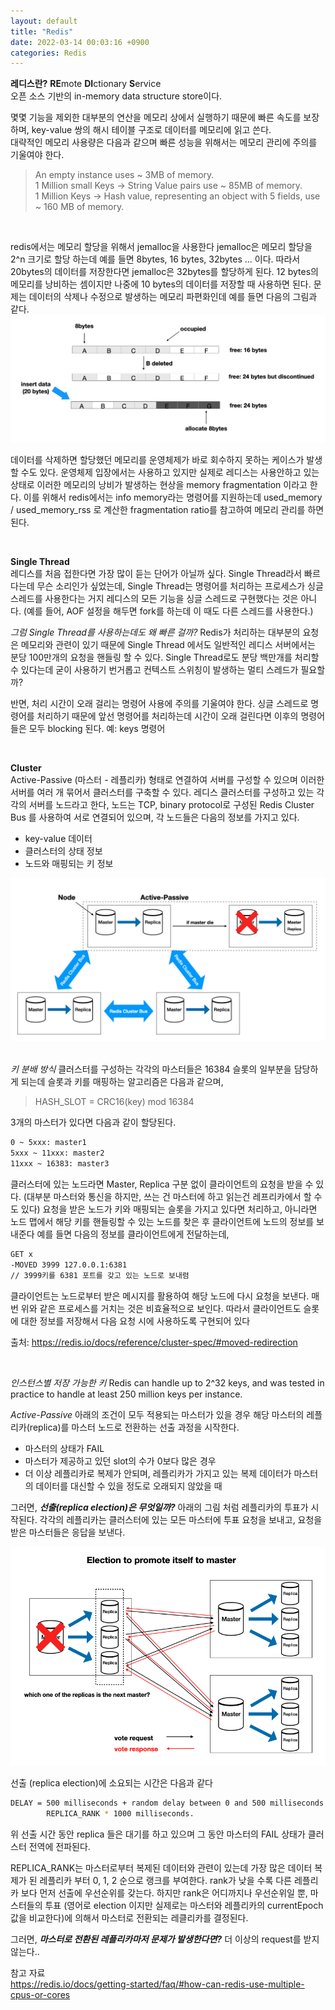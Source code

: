```yaml
---
layout: default
title: "Redis"
date: 2022-03-14 00:03:16 +0900
categories: Redis
---
```


**레디스란?** **RE**mote **DI**ctionary **S**ervice  
오픈 소스 기반의 in-memory data structure store이다.

몇몇 기능을 제외한 대부분의 연산을 메모리 상에서 실행하기 때문에 빠른 속도를 보장하며, key-value 쌍의 해시 테이블 구조로 데이터를 메모리에 읽고 쓴다.  
대략적인 메모리 사용량은 다음과 같으며 빠른 성능을 위해서는 메모리 관리에 주의를 기울여야 한다.

> An empty instance uses ~ 3MB of memory.  
> 1 Million small Keys -> String Value pairs use ~ 85MB of memory.  
> 1 Million Keys -> Hash value, representing an object with 5 fields, use ~ 160 MB of memory.

<br>

redis에서는 메모리 할당을 위해서 jemalloc을 사용한다
jemalloc은 메모리 할당을 2^n 크기로 할당 하는데 예를 들면 8bytes, 16 bytes, 32bytes ... 이다. 따라서 20bytes의 데이터를 저장한다면 jemalloc은 32bytes를 할당하게 된다. 12 bytes의 메모리를 낭비하는 셈이지만 나중에 10 bytes의 데이터를 저장할 때 사용하면 된다. 문제는 데이터의 삭제나 수정으로 발생하는 메모리 파편화인데 예를 들면 다음의 그림과 같다.
<img src="/_img/redis/redis-memory-allocation.png">

데이터를 삭제하면 할당했던 메모리를 운영체제가 바로 회수하지 못하는 케이스가 발생할 수도 있다. 운영체제 입장에서는 사용하고 있지만 실제로 레디스는 사용안하고 있는 상태로 이러한 메모리의 낭비가 발생하는 현상을 memory fragmentation 이라고 한다. 이를 위해서 redis에서는 info memory라는 명령어를 지원하는데 used_memory / used_memory_rss 로 계산한 fragmentation ratio를 참고하여 메모리 관리를 하면 된다.

<br>

**Single Thread**  
레디스를 처음 접한다면 가장 많이 듣는 단어가 아닐까 싶다. Single Thread라서 빠르다는데 무슨 소리인가 싶었는데, Single Thread는 명령어를 처리하는 프로세스가 싱글 스레드를 사용한다는 거지 레디스의 모든 기능을 싱글 스레드로 구현했다는 것은 아니다. (예를 들어, AOF 설정을 해두면 fork를 하는데 이 때도 다른 스레드를 사용한다.)

_그럼 Single Thread를 사용하는데도 왜 빠른 걸까?_
Redis가 처리하는 대부분의 요청은 메모리와 관련이 있기 때문에 Single Thread 에서도 일반적인 레디스 서버에서는 분당 100만개의 요청을 핸들링 할 수 있다. Single Thread로도 분당 백만개를 처리할 수 있다는데 굳이 사용하기 번거롭고 컨텍스트 스위칭이 발생하는 멀티 스레드가 필요할까?

반면, 처리 시간이 오래 걸리는 명령어 사용에 주의를 기울여야 한다. 싱글 스레드로 명령어를 처리하기 때문에 앞선 명령어를 처리하는데 시간이 오래 걸린다면 이후의 명령어들은 모두 blocking 된다.
예: keys 명령어

<br>

**Cluster**  
Active-Passive (마스터 - 레플리카) 형태로 연결하여 서버를 구성할 수 있으며 이러한 서버를 여러 개 묶어서 클러스터를 구축할 수 있다. 레디스 클러스터를 구성하고 있는 각각의 서버를 노드라고 한다, 노드는 TCP, binary protocol로 구성된 Redis Cluster Bus 를 사용하여 서로 연결되어 있으며, 각 노드들은 다음의 정보를 가지고 있다.

- key-value 데이터
- 클러스터의 상태 정보
- 노드와 매핑되는 키 정보

<img src="/_img/redis/redis-cluster.png">
<br><br>

_키 분배 방식_
클러스터를 구성하는 각각의 마스터들은 16384 슬롯의 일부분을 담당하게 되는데 슬롯과 키를 매핑하는 알고리즘은 다음과 같으며,

> HASH_SLOT = CRC16(key) mod 16384

3개의 마스터가 있다면 다음과 같이 할당된다.

```bash
0 ~ 5xxx: master1
5xxx ~ 11xxx: master2
11xxx ~ 16383: master3

```

클러스터에 있는 노드라면 Master, Replica 구분 없이 클라이언트의 요청을 받을 수 있다. (대부분 마스터와 통신을 하지만, 쓰는 건 마스터에 하고 읽는건 레프리카에서 할 수도 있다) 요청을 받은 노드가 키와 매핑되는 슬롯을 가지고 있다면 처리하고, 아니라면 노드 맵에서 해당 키를 핸들링할 수 있는 노드를 찾은 후 클라이언트에 노드의 정보를 보내준다
예를 들면 다음의 정보를 클라이언트에게 전달하는데,

```bash
GET x
-MOVED 3999 127.0.0.1:6381
// 3999키를 6381 포트를 갖고 있는 노드로 보내렴
```

클라이언트는 노드로부터 받은 메시지를 활용하여 해당 노드에 다시 요청을 보낸다. 매번 위와 같은 프로세스를 거치는 것은 비효율적으로 보인다. 따라서 클라이언트도 슬롯에 대한 정보를 저장해서 다음 요청 시에 사용하도록 구현되어 있다

출처: https://redis.io/docs/reference/cluster-spec/#moved-redirection

<br>

_인스턴스별 저장 가능한 키_
Redis can handle up to 2^32 keys, and was tested in practice to handle at least 250 million keys per instance.

_Active-Passive_
아래의 조건이 모두 적용되는 마스터가 있을 경우 해당 마스터의 레플리카(replica)를 마스터 노드로 전환하는 선출 과정을 시작한다.

- 마스터의 상태가 FAIL
- 마스터가 제공하고 있던 slot의 수가 0보다 많은 경우
- 더 이상 레플리카로 복제가 안되며, 레플리카가 가지고 있는 복제 데이터가 마스터의 데이터를 대신할 수 있을 정도로 오래되지 않았을 때

그러면, **_선출(replica election)은 무엇일까?_**
아래의 그림 처럼 레플리카의 투표가 시작된다. 각각의 레플리카는 클러스터에 있는 모든 마스터에 투표 요청을 보내고, 요청을 받은 마스터들은 응답을 보낸다.

<img src="/_img/redis/redis-replica-election.png">

선출 (replica election)에 소요되는 시간은 다음과 같다

```bash
DELAY = 500 milliseconds + random delay between 0 and 500 milliseconds +
        REPLICA_RANK * 1000 milliseconds.
```

위 선출 시간 동안 replica 들은 대기를 하고 있으며 그 동안 마스터의 FAIL 상태가 클러스터 전역에 전파된다.

REPLICA_RANK는 마스터로부터 복제된 데이터와 관련이 있는데 가장 많은 데이터 복제가 된 레플리카 부터 0, 1, 2 순으로 랭크를 부여한다. rank가 낮을 수록 다른 레플리카 보다 먼저 선출에 우선순위를 갖는다. 하지만 rank은 어디까지나 우선순위일 뿐, 마스터들의 투표 (영어로 election 이지만 실제로는 마스터와 레플리카의 currentEpoch 값을 비교한다)에 의해서 마스터로 전환되는 레클리카를 결정된다.

그러면, **_마스터로 전환된 레플리카마저 문제가 발생한다면?_**
더 이상의 request를 받지 않는다..

참고 자료  
https://redis.io/docs/getting-started/faq/#how-can-redis-use-multiple-cpus-or-cores
